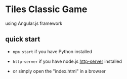 # Tiles Classic Game

using Angular.js framework

## quick start

- `npm start` if you have Python installed

- `http-server` if you have node.js [http-server](https://github.com/indexzero/http-server) installed

- or simply open the "index.html" in a browser
